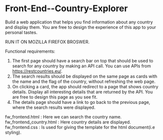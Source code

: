 # Front-End--Country-Explorer
Build a web application that helps you find information about any country and display them. You are free to design the experience of this app to your personal tastes.

RUN IT ON MOZILLA FIREFOX BROSWER.

Functional requirements:
1. The first page should have a search bar on top that should be used to search for any
country by making an API call. You can use APIs from https://restcountries.eu/.
2. The search results should be displayed on the same page as cards with the name and the
flag of the country, without refreshing the web page.
3. On clicking a card, the app should redirect to a page that shows country details. Display
all interesting details that are returned by the API. You are free to design this page as you
see fit.
4. The details page should have a link to go back to the previous page, where the search
results were displayed.

fw_frontend.html : Here we can search the country name.
fw_frontend_country.html : Here country details are displayed.
fw_frontend.css : Is used for giving the template for the html document(i.e styling).

